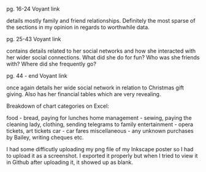 pg. 16-24 Voyant link 

details mostly family and friend relationships. Definitely the most sparse of the sections in my opinion in regards to worthwhile data. 

pg. 25-43 Voyant link 

contains details related to her social networks and how she interacted with her wider social connections. What did she do for fun? Who was she friends with? Where did she frequently go? 

pg. 44 - end Voyant link 

once again details her wide social network in relation to Christmas gift giving. Also has her financial tables which are very revealing. 

Breakdown of chart categories on Excel: 

food - bread, paying for lunches 
home management - sewing, paying the cleaning lady, clothing, sending telegrams to family 
entertainment - opera tickets, art tickets 
car - car fares 
miscellaneous - any unknown purchases by Bailey, writing cheques etc. 


I had some difficutly uploading my png file of my Inkscape poster so I had to upload it as a screenshot. 
I exported it properly but when I tried to view it in Github after uploading it, it showed up as blank. 

